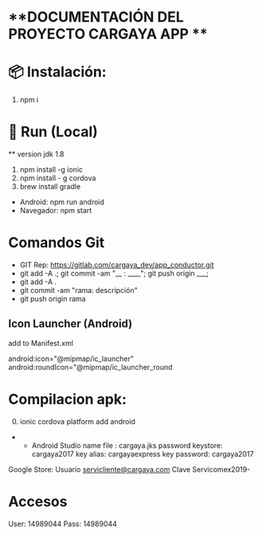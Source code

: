 #   **DOCUMENTACIÓN DEL PROYECTO CARGAYA APP **

# 📦 Instalación:
1. npm i

# 🏃 Run (Local)
** version jdk 1.8
1. npm install -g ionic
2. npm install - g cordova
3. brew install gradle


- Android:   npm run android
- Navegador: npm start

#    Comandos Git
- GIT Rep: https://gitlab.com/cargaya_dev/app_conductor.git 
- git add -A .; git commit -am "__ : ____"; git push origin ___;
- git add -A .
- git commit -am "rama: descripción"
- git push origin rama

## Icon Launcher (Android)

add to Manifest.xml

android:icon="@mipmap/ic_launcher"
android:roundIcon="@mipmap/ic_launcher_round

# Compilacion apk:
0. ionic cordova platform add android
- - Android Studio
name file : cargaya.jks
password keystore: cargaya2017
key alias: cargayaexpress
key password: cargaya2017

Google Store:
Usuario servicliente@cargaya.com
Clave Servicomex2019-

# Accesos
User:   14989044
Pass:   14989044


